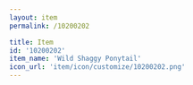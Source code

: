 ```yaml
---
layout: item
permalink: /10200202

title: Item
id: '10200202'
item_name: 'Wild Shaggy Ponytail'
icon_url: 'item/icon/customize/10200202.png'
---
```

